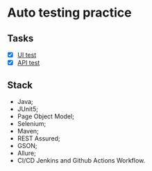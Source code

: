 # Auto testing practice

## Tasks
- [x] [UI test](./task_1)
- [x] [API test](./task_2)

## Stack
- Java;
- JUnit5;
- Page Object Model;
- Selenium;
- Maven;
- REST Assured;
- GSON;
- Allure;
- CI/CD Jenkins and Github Actions Workflow.